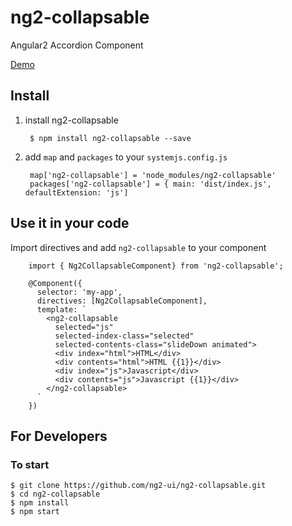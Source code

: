 # ng2-collapsable
Angular2 Accordion Component 

<a href="https://ng2-ui.github.io/#/accordion">
  Demo
</a>

## Install

1. install ng2-collapsable

        $ npm install ng2-collapsable --save

2. add `map` and `packages` to your `systemjs.config.js`

        map['ng2-collapsable'] = 'node_modules/ng2-collapsable'
        packages['ng2-collapsable'] = { main: 'dist/index.js', defaultExtension: 'js']

## Use it in your code

Import directives and add `ng2-collapsable` to your component

        import { Ng2CollapsableComponent} from 'ng2-collapsable';

        @Component({
          selector: 'my-app',
          directives: [Ng2CollapsableComponent],
          template: `
            <ng2-collapsable
              selected="js"
              selected-index-class="selected"
              selected-contents-class="slideDown animated">
              <div index="html">HTML</div>
              <div contents="html">HTML {{1}}</div>
              <div index="js">Javascript</div>
              <div contents="js">Javascript {{1}}</div>
            </ng2-collapsable>
          `
        })

## For Developers

### To start

    $ git clone https://github.com/ng2-ui/ng2-collapsable.git
    $ cd ng2-collapsable
    $ npm install
    $ npm start


